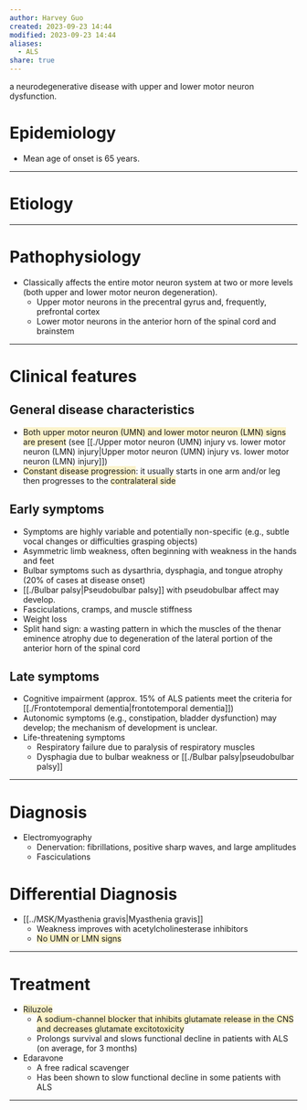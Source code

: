 ```yaml
---
author: Harvey Guo
created: 2023-09-23 14:44
modified: 2023-09-23 14:44
aliases:
  - ALS
share: true
---
```

a neurodegenerative disease with upper and lower motor neuron dysfunction.
# Epidemiology
- Mean age of onset is 65 years.

---
# Etiology


---
# Pathophysiology
- Classically affects the entire motor neuron system at two or more levels (both upper and lower motor neuron degeneration).
	- Upper motor neurons in the precentral gyrus and, frequently, prefrontal cortex
	- Lower motor neurons in the anterior horn of the spinal cord and brainstem

---
# Clinical features
## General disease characteristics
- <span style="background:rgba(240, 200, 0, 0.2)">Both upper motor neuron (UMN) and lower motor neuron (LMN) signs are present</span> (see [[./Upper motor neuron (UMN) injury vs. lower motor neuron (LMN) injury|Upper motor neuron (UMN) injury vs. lower motor neuron (LMN) injury]])
- <span style="background:rgba(240, 200, 0, 0.2)">Constant disease progression</span>: it usually starts in one arm and/or leg then progresses to the <span style="background:rgba(240, 200, 0, 0.2)">contralateral side</span>
## Early symptoms
- Symptoms are highly variable and potentially non-specific (e.g., subtle vocal changes or difficulties grasping objects)
- Asymmetric limb weakness, often beginning with weakness in the hands and feet 
- Bulbar symptoms such as dysarthria, dysphagia, and tongue atrophy (20% of cases at disease onset)
- [[./Bulbar palsy|Pseudobulbar palsy]] with pseudobulbar affect may develop.
- Fasciculations, cramps, and muscle stiffness
- Weight loss
- Split hand sign: a wasting pattern in which the muscles of the thenar eminence atrophy due to degeneration of the lateral portion of the anterior horn of the spinal cord
## Late symptoms
- Cognitive impairment (approx. 15% of ALS patients meet the criteria for [[./Frontotemporal dementia|frontotemporal dementia]])
- Autonomic symptoms (e.g., constipation, bladder dysfunction) may develop; the mechanism of development is unclear. 
- Life-threatening symptoms
	- Respiratory failure due to paralysis of respiratory muscles
	- Dysphagia due to bulbar weakness or [[./Bulbar palsy|pseudobulbar palsy]]

---
# Diagnosis
- Electromyography
	- Denervation: fibrillations, positive sharp waves, and large amplitudes
	- Fasciculations
# Differential Diagnosis
- [[../MSK/Myasthenia gravis|Myasthenia gravis]]
	- Weakness improves with acetylcholinesterase inhibitors
	- <span style="background:rgba(240, 200, 0, 0.2)">No UMN or LMN signs</span>

---
# Treatment
- <span style="background:rgba(240, 200, 0, 0.2)">Riluzole</span>
	- <span style="background:rgba(240, 200, 0, 0.2)">A sodium-channel blocker that inhibits glutamate release in the CNS and decreases glutamate excitotoxicity</span>
	- Prolongs survival and slows functional decline in patients with ALS (on average, for 3 months)
- Edaravone
	- A free radical scavenger 
	- Has been shown to slow functional decline in some patients with ALS

---

